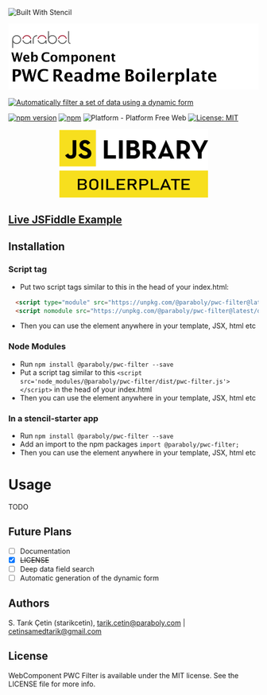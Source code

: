 ![Built With Stencil](https://img.shields.io/badge/-Built%20With%20Stencil-16161d.svg?logo=data%3Aimage%2Fsvg%2Bxml%3Bbase64%2CPD94bWwgdmVyc2lvbj0iMS4wIiBlbmNvZGluZz0idXRmLTgiPz4KPCEtLSBHZW5lcmF0b3I6IEFkb2JlIElsbHVzdHJhdG9yIDE5LjIuMSwgU1ZHIEV4cG9ydCBQbHVnLUluIC4gU1ZHIFZlcnNpb246IDYuMDAgQnVpbGQgMCkgIC0tPgo8c3ZnIHZlcnNpb249IjEuMSIgaWQ9IkxheWVyXzEiIHhtbG5zPSJodHRwOi8vd3d3LnczLm9yZy8yMDAwL3N2ZyIgeG1sbnM6eGxpbms9Imh0dHA6Ly93d3cudzMub3JnLzE5OTkveGxpbmsiIHg9IjBweCIgeT0iMHB4IgoJIHZpZXdCb3g9IjAgMCA1MTIgNTEyIiBzdHlsZT0iZW5hYmxlLWJhY2tncm91bmQ6bmV3IDAgMCA1MTIgNTEyOyIgeG1sOnNwYWNlPSJwcmVzZXJ2ZSI%2BCjxzdHlsZSB0eXBlPSJ0ZXh0L2NzcyI%2BCgkuc3Qwe2ZpbGw6I0ZGRkZGRjt9Cjwvc3R5bGU%2BCjxwYXRoIGNsYXNzPSJzdDAiIGQ9Ik00MjQuNywzNzMuOWMwLDM3LjYtNTUuMSw2OC42LTkyLjcsNjguNkgxODAuNGMtMzcuOSwwLTkyLjctMzAuNy05Mi43LTY4LjZ2LTMuNmgzMzYuOVYzNzMuOXoiLz4KPHBhdGggY2xhc3M9InN0MCIgZD0iTTQyNC43LDI5Mi4xSDE4MC40Yy0zNy42LDAtOTIuNy0zMS05Mi43LTY4LjZ2LTMuNkgzMzJjMzcuNiwwLDkyLjcsMzEsOTIuNyw2OC42VjI5Mi4xeiIvPgo8cGF0aCBjbGFzcz0ic3QwIiBkPSJNNDI0LjcsMTQxLjdIODcuN3YtMy42YzAtMzcuNiw1NC44LTY4LjYsOTIuNy02OC42SDMzMmMzNy45LDAsOTIuNywzMC43LDkyLjcsNjguNlYxNDEuN3oiLz4KPC9zdmc%2BCg%3D%3D&colorA=16161d&style=for-the-badge)

![WebComponent PWC Filter](https://raw.githubusercontent.com/paraboly/pwc-filter/master/assets/logo.png)

[![Automatically filter a set of data using a dynamic form](https://img.shields.io/badge/-Automatically%20filter%20a%20set%20of%20data%20using%20a%20dynamic%20form-lightgrey?style=for-the-badge)](https://github.com/Paraboly/pwc-filter)

[![npm version](https://img.shields.io/npm/v/@paraboly/pwc-filter.svg?style=for-the-badge)](https://www.npmjs.com/package/@paraboly/pwc-filter)
[![npm](https://img.shields.io/npm/dt/@paraboly/pwc-filter.svg?style=for-the-badge)](https://www.npmjs.com/package/@paraboly/pwc-filter)
![Platform - Platform Free Web](https://img.shields.io/badge/-Web%20%7C%20Platform%20Free-blue?style=for-the-badge)
[![License: MIT](https://img.shields.io/badge/License-MIT-green.svg?style=for-the-badge)](https://opensource.org/licenses/MIT)

<p align="center">
  <img alt="WebComponent PWC Filter"
        src="https://raw.githubusercontent.com/paraboly/pwc-filter/master/assets/Screenshots/JSLibraryBoilerplate.png" />
</p>

## [Live JSFiddle Example](https://jsfiddle.net/starikcetin/604c75pd/)

## Installation

### Script tag

- Put two script tags similar to this in the head of your index.html:

```html
  <script type="module" src="https://unpkg.com/@paraboly/pwc-filter@latest/dist/pwc-filter/pwc-filter.esm.js"></script>
  <script nomodule src="https://unpkg.com/@paraboly/pwc-filter@latest/dist/pwc-filter/pwc-filter.js"></script>
```

- Then you can use the element anywhere in your template, JSX, html etc

### Node Modules

- Run `npm install @paraboly/pwc-filter --save`
- Put a script tag similar to this `<script src='node_modules/@paraboly/pwc-filter/dist/pwc-filter.js'></script>` in the head of your index.html
- Then you can use the element anywhere in your template, JSX, html etc

### In a stencil-starter app

- Run `npm install @paraboly/pwc-filter --save`
- Add an import to the npm packages `import @paraboly/pwc-filter;`
- Then you can use the element anywhere in your template, JSX, html etc

# Usage

TODO

## Future Plans

- [ ] Documentation
- [x] ~~LICENSE~~
- [ ] Deep data field search
- [ ] Automatic generation of the dynamic form

## Authors

S. Tarık Çetin (starikcetin), tarik.cetin@paraboly.com | cetinsamedtarik@gmail.com

## License

WebComponent PWC Filter is available under the MIT license. See the LICENSE file for more info.
